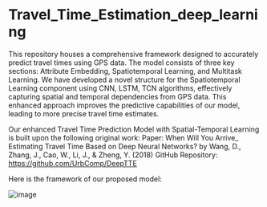 # Travel_Time_Estimation_deep_learning

This repository houses a comprehensive framework designed to accurately predict travel times using GPS data. The model consists of three key sections: Attribute Embedding, Spatiotemporal Learning, and Multitask Learning. We have developed a novel structure for the Spatiotemporal Learning component using CNN, LSTM, TCN algorithms, effectively capturing spatial and temporal dependencies from GPS data. This enhanced approach improves the predictive capabilities of our model, leading to more precise travel time estimates.

Our enhanced Travel Time Prediction Model with Spatial-Temporal Learning is built upon the following original work:
Paper: When Will You Arrive_ Estimating Travel Time Based on Deep Neural Networks? by Wang, D., Zhang, J., Cao, W., Li, J., & Zheng, Y. (2018)
GitHub Repository: https://github.com/UrbComp/DeepTTE


Here is the framework of our proposed model:

![image](https://github.com/Zejabati/Travel_Time_Estimation_deep_learning/assets/65095428/9bbe92ce-2b6b-42de-bf92-edd29fe16f5b)




